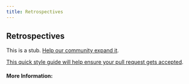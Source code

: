 ```yaml
---
title: Retrospectives
---
```


## Retrospectives

This is a stub. [Help our community expand it](https://github.com/freeCodeCamp/guide-articles/tree/master/articles/Agile/Retrospectives/index.md).

[This quick style guide will help ensure your pull request gets accepted](https://github.com/freeCodeCamp/guide-articles/blob/master/README.md).

<!-- The article goes here, in GitHub-flavored Markdown. Feel free to add YouTube videos, images, and CodePen/JSBin embeds  -->

#### More Information:
<!-- Please add any articles you think might be helpful to read before writing the article -->


